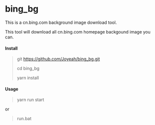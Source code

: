 # bing_bg
This is a cn.bing.com background image download tool.

This tool will download all cn.bing.com homepage backgound image you can.

#### Install

> git https://github.com/Joyeah/bing_bg.git
>
> cd bing_bg
>
> yarn install 

#### Usage

> yarn run start

or 

> run.bat

#### 